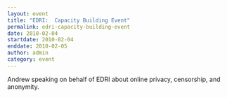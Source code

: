 ```yaml
---
layout: event
title: "EDRI:  Capacity Building Event"
permalink: edri-capacity-building-event
date: 2010-02-04
startdate: 2010-02-04
enddate: 2010-02-05
author: admin
category: event
---
```


Andrew speaking on behalf of EDRI about online privacy, censorship, and anonymity.

